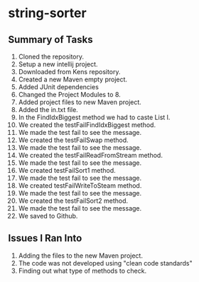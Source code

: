 # string-sorter

## Summary of Tasks

1.  Cloned the repository.
2.  Setup a new intellij project.
3.  Downloaded from Kens repository.
4.  Created a new Maven empty project.
5.  Added JUnit dependencies
6.  Changed the Project Modules to 8.
7.  Added project files to new Maven project.
8.  Added the in.txt file.
9.  In the FindIdxBiggest method we had to caste List l.
10.  We created the testFailFindIdxBiggest method.
11.  We made the test fail to see the message.
12. We created the testFailSwap method.
13. We made the test fail to see the message.
14. We created the testFailReadFromStream method.
15. We made the test fail to see the message.
16. We created testFailSort1 method.
17. We made the test fail to see the message.
18. We created testFailWriteToSteam method.
19. We made the test fail to see the message.
20. We created the testFailSort2 method.
21. We made the test fail to see the message.
22. We saved to Github.

## Issues I Ran Into

1. Adding the files to the new Maven project.
2. The code was not developed using "clean code standards"
3. Finding out what type of methods to check.

